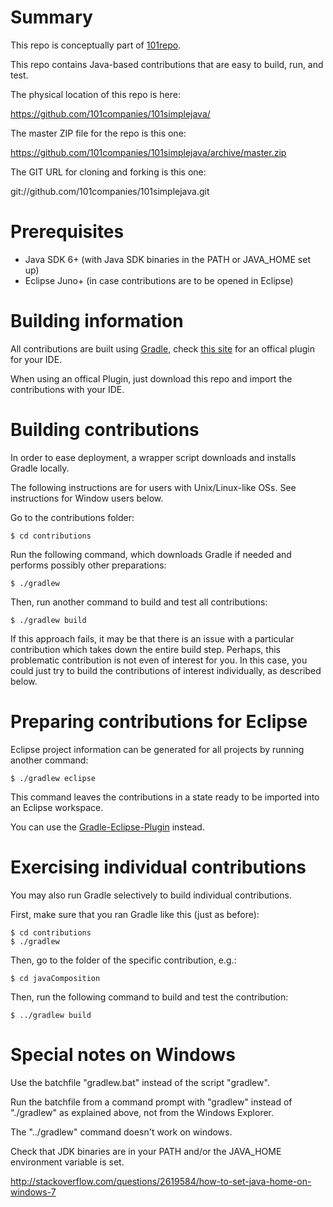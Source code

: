 # Summary

This repo is conceptually part of [101repo](http://101companies.org/wiki/101companies:Repository).

This repo contains Java-based contributions that are easy to build, run, and test.

The physical location of this repo is here:

https://github.com/101companies/101simplejava/

The master ZIP file for the repo is this one:

https://github.com/101companies/101simplejava/archive/master.zip

The GIT URL for cloning and forking is this one:

git://github.com/101companies/101simplejava.git

# Prerequisites

* Java SDK 6+ (with Java SDK binaries in the PATH or JAVA_HOME set up)
* Eclipse Juno+ (in case contributions are to be opened in Eclipse)

# Building information

All contributions are built using [Gradle](www.gradle.org), check [this site](hhttp://www.gradle.org/tooling) for an offical plugin for your IDE. 

When using an offical Plugin, just download this repo and import the contributions with your IDE.

# Building contributions

In order to ease deployment, a wrapper script downloads and installs Gradle locally.

The following instructions are for users with Unix/Linux-like OSs. See instructions for Window users below. 

Go to the contributions folder:

    $ cd contributions

Run the following command, which downloads Gradle if needed and performs possibly other preparations:

    $ ./gradlew

Then, run another command to build and test all contributions:

    $ ./gradlew build

If this approach fails, it may be that there is an issue with a particular contribution which takes down the entire build step. Perhaps, this problematic contribution is not even of interest for you. In this case, you could just try to build the contributions of interest individually, as described below.
    
# Preparing contributions for Eclipse

Eclipse project information can be generated for all projects by running another command:

    $ ./gradlew eclipse

This command leaves the contributions in a state ready to be imported into an Eclipse workspace.

You can use the [Gradle-Eclipse-Plugin](https://github.com/spring-projects/eclipse-integration-gradle/) instead.

# Exercising individual contributions

You may also run Gradle selectively to build individual contributions.

First, make sure that you ran Gradle like this (just as before):

    $ cd contributions
    $ ./gradlew

Then, go to the folder of the specific contribution, e.g.:

    $ cd javaComposition

Then, run the following command to build and test the contribution:

    $ ../gradlew build

# Special notes on Windows

Use the batchfile "gradlew.bat" instead of the script "gradlew".

Run the batchfile from a command prompt with "gradlew" instead of "./gradlew" as explained above, not from the Windows Explorer.

The "../gradlew" command doesn't work on windows.

Check that JDK binaries are in your PATH and/or the JAVA_HOME environment variable is set.

http://stackoverflow.com/questions/2619584/how-to-set-java-home-on-windows-7
